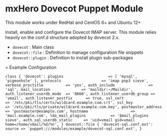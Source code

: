 mxHero Dovecot Puppet Module
============================

This module works under RedHat and CentOS 6+ and Ubuntu 12+

Install, enable and configure the Dovecot IMAP server.
This module relies heavily on the conf.d structure adopted by dovecot 2.x.

* `dovecot` : Main class
* `dovecot::file` : Definition to manage configuration file snippets
* `dovecot::plugin` : Definition to install plugin sub-packages

= Example Configuration

`class { 'dovecot':
    plugins                    => [ 'mysql', 'pigeonhole' ],
    protocols                  => 'imap pop3 sieve',
    verbose_proctitle          => 'yes',
    auth_include               => 'sql',
    mail_location              => 'maildir:~/Maildir',
    auth_listener_userdb_mode  => '0660',
    auth_listener_userdb_group => 'vmail',
    auth_listener_postfix      => true,
    ssl_cert                   => '/etc/pki/tls/certs/wildcard.example.com.crt',
    ssl_key                    => '/etc/pki/tls/private/wildcard.example.com.key',
    postmaster_address         => 'postmaster@example.com',
    hostname                   => 'mail.example.com',
    lda_mail_plugins           => '$mail_plugins sieve',
    auth_sql_userdb_static     => 'uid=vmail gid=vmail home=/home/vmail/%d/%n',
}
dovecot::file { 'dovecot-sql.conf.ext':
    source => 'puppet:///modules/example/dovecot-sql.conf.ext',
}`